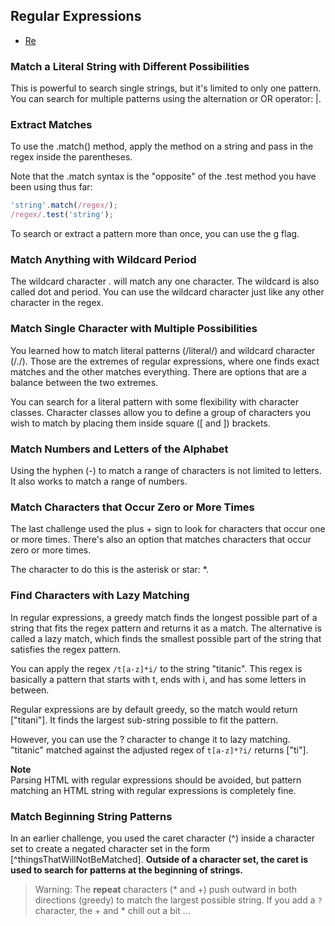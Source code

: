 ## Regular Expressions

- [Re](https://www3.ntu.edu.sg/home/ehchua/programming/howto/Regexe.html)

### Match a Literal String with Different Possibilities

This is powerful to search single strings, but it's limited to only one pattern. You can search for multiple patterns using the alternation or OR operator: |.

### Extract Matches
To use the .match() method, apply the method on a string and pass in the regex inside the parentheses. 

Note that the .match syntax is the "opposite" of the .test method you have been using thus far:
```js
'string'.match(/regex/);
/regex/.test('string');
```

To search or extract a pattern more than once, you can use the g flag.

### Match Anything with Wildcard Period
The wildcard character . will match any one character. The wildcard is also called dot and period. You can use the wildcard character just like any other character in the regex.

### Match Single Character with Multiple Possibilities

You learned how to match literal patterns (/literal/) and wildcard character (/./). Those are the extremes of regular expressions, where one finds exact matches and the other matches everything. There are options that are a balance between the two extremes.

You can search for a literal pattern with some flexibility with character classes. Character classes allow you to define a group of characters you wish to match by placing them inside square ([ and ]) brackets.

### Match Numbers and Letters of the Alphabet

Using the hyphen (-) to match a range of characters is not limited to letters. It also works to match a range of numbers.

### Match Characters that Occur Zero or More Times

The last challenge used the plus + sign to look for characters that occur one or more times. There's also an option that matches characters that occur zero or more times.

The character to do this is the asterisk or star: *.

### Find Characters with Lazy Matching

In regular expressions, a greedy match finds the longest possible part of a string that fits the regex pattern and returns it as a match. The alternative is called a lazy match, which finds the smallest possible part of the string that satisfies the regex pattern.

You can apply the regex `/t[a-z]*i/` to the string "titanic". This regex is basically a pattern that starts with t, ends with i, and has some letters in between.

Regular expressions are by default greedy, so the match would return ["titani"]. It finds the largest sub-string possible to fit the pattern.

However, you can use the ? character to change it to lazy matching. "titanic" matched against the adjusted regex of `t[a-z]*?i/` returns ["ti"].

**Note**<br>
Parsing HTML with regular expressions should be avoided, but pattern matching an HTML string with regular expressions is completely fine.

### Match Beginning String Patterns
In an earlier challenge, you used the caret character (^) inside a character set to create a negated character set in the form [^thingsThatWillNotBeMatched]. **Outside of a character set, the caret is used to search for patterns at the beginning of strings.**

> Warning: The **repeat** characters (* and +) push outward in both directions (greedy) to match the largest possible string. If you add a `?` character, the + and * chill out a bit ...
